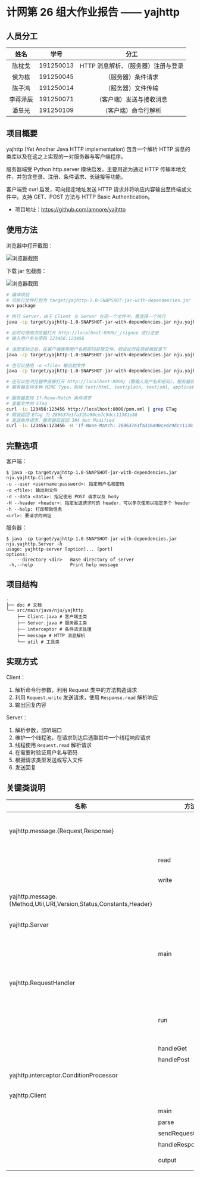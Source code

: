# 计网第 26 组大作业报告 —— yajhttp

## 人员分工

|   姓名   |   学号    |                分工                 |
| :------: | :-------: | :---------------------------------: |
|  陈枕戈  | 191250013 | HTTP 消息解析、（服务器）注册与登录 |
|  侯为栋  | 191250045 |         （服务器）条件请求          |
|  陈子鸿  | 191250014 |         （服务器）文件传输          |
| 李蒋泽辰 | 191250071 |      （客户端）发送与接收消息       |
|  潘昱光  | 191250109 |        （客户端）命令行解析         |

## 项目概要

yajhttp (Yet Another Java HTTP implementation) 包含一个解析 HTTP 消息的类库以及在这之上实现的一对服务器与客户端程序。

服务器端受 Python http.server 模块启发，主要用途为通过 HTTP 传输本地文件，并包含登录、注册、条件请求、长链接等功能。

客户端受 curl 启发，可向指定地址发送 HTTP 请求并将响应内容输出至终端或文件中。支持 GET、POST 方法与 HTTP Basic Authentication。

- 项目地址：https://github.com/amnore/yajhttp

## 使用方法

浏览器中打开截图：

![浏览器截图](./browser.png)

下载 jar 包截图：

![浏览器截图](./download.png)

```sh
# 编译项目
# 可执行文件打包为 target/yajhttp-1.0-SNAPSHOT-jar-with-dependencies.jar
mvn package

# 执行 Server，由于 Client 与 Server 在同一个文件中，需选择一个执行
java -cp target/yajhttp-1.0-SNAPSHOT-jar-with-dependencies.jar nju.yajhttp.Server

# 此时可使用浏览器打开 http://localhost:8000/_/signup 进行注册
# 输入用户名与密码 123456:123456

# 注册成功之后，在客户端使用用户名和密码获取文件，假设此时在项目根目录下
java -cp target/yajhttp-1.0-SNAPSHOT-jar-with-dependencies.jar nju.yajhttp.Client -u 123456:123456 http://localhost:8000/pom.xml

# 也可以使用 -o <file> 输出到文件
java -cp target/yajhttp-1.0-SNAPSHOT-jar-with-dependencies.jar nju.yajhttp.Client -u 123456:123456 -o /tmp/pom.xml http://localhost:8000/pom.xml

# 还可以在浏览器中直接打开 http://localhost:8000/（需输入用户名和密码），服务器会列出当前目录下的文件
# 服务器支持多种 MIME Type，包括 text/html, text/plain, text/xml, application/x-java-archive（jar 包）等，可在浏览器中正常查看或下载对应文件

# 服务器支持 If-None-Match 条件请求
# 查看文件的 ETag
curl -iu 123456:123456 http://localhost:8000/pom.xml | grep ETag
# 假设返回 ETag 为 288637e1fa316a90cedc9dcc11381e88
# 发送条件请求，服务器应返回 304 Not Modified
curl -iu 123456:123456 -H 'If-None-Match: 288637e1fa316a90cedc9dcc11381e88' http://localhost:8000/pom.xml
```

## 完整选项

客户端：

```
$ java -cp target/yajhttp-1.0-SNAPSHOT-jar-with-dependencies.jar nju.yajhttp.Client -h
-u --user <username:password>: 指定用户名和密码
-o <file>: 输出到文件
-d --data <data>: 指定使用 POST 请求以及 body
-H --header <header>: 指定发送请求时的 header，可以多次使用以指定多个 header
-h --help: 打印帮助信息
<url>: 要请求的网址
```

服务器：

```
$ java -cp target/yajhttp-1.0-SNAPSHOT-jar-with-dependencies.jar nju.yajhttp.Server -h
usage: yajhttp-server [option]... [port]
options:
    --directory <dir>   Base directory of server
 -h,--help              Print help message
```

## 项目结构

```
.
├── doc # 文档
└── src/main/java/nju/yajhttp
    ├── Client.java # 客户端主类
    ├── Server.java # 服务器主类
    ├── interceptor # 条件请求处理
    ├── message # HTTP 消息解析
    └── util # 工具类
```

## 实现方式

Client：

1. 解析命令行参数，利用 Request 类中的方法构造请求
2. 利用 `Request.write` 发送请求，使用 `Response.read` 解析响应
3. 输出回复内容

Server：

1. 解析参数，监听端口
2. 维护一个线程池，在请求到达后选取其中一个线程响应请求
3. 线程使用 `Request.read` 解析请求
4. 在需要时验证用户名与密码
5. 根据请求类型发送或写入文件
6. 发送回复

## 关键类说明

| 名称                                                              | 方法                 | 作用                                                         |
| ----------------------------------------------------------------- | -------------------- | ------------------------------------------------------------ |
| yajhttp.message.{Request,Response}                                |                      | 代表一个 HTTP 请求或响应消息，可以从流中解析或发送           |
|                                                                   | read                 | 从输入流中读取消息                                           |
|                                                                   | write                | 将消息写到输出流中                                           |
| yajhttp.message.{Method,Util,URI,Version,Status,Constants,Header} |                      | 代表 HTTP 消息中相应字段                                     |
| yajhttp.Server                                                    |                      | 服务器主类，保存了服务器的选项等信息                         |
|                                                                   | main                 | 服务器主函数，负责解析参数、监听端口                         |
| yajhttp.RequestHandler                                            |                      | Runnable 对象，负责处理请求                                  |
|                                                                   | run                  | 服务器处理请求函数，调用 RequestHandler 类中其他方法完成处理 |
|                                                                   | handleGet            | 处理 GET 请求                                                |
|                                                                   | handlePost           | 处理 POST 请求                                               |
| yajhttp.interceptor.ConditionProcessor                            |                      | 处理条件请求的类                                             |
| yajhttp.Client                                                    |                      | 客户端主类，存储选项等信息                                   |
|                                                                   | main                 | 客户端主函数                                                 |
|                                                                   | parse                | 解析选项                                                     |
|                                                                   | sendRequest          | 发送请求                                                     |
|                                                                   | handleResponseStatus | 处理响应                                                     |
|                                                                   | output               | 输出到终端或文件                                             |
